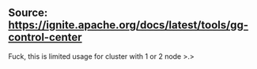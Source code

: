 ## Source: https://ignite.apache.org/docs/latest/tools/gg-control-center
Fuck, this is limited usage for cluster with 1 or 2 node >.>
